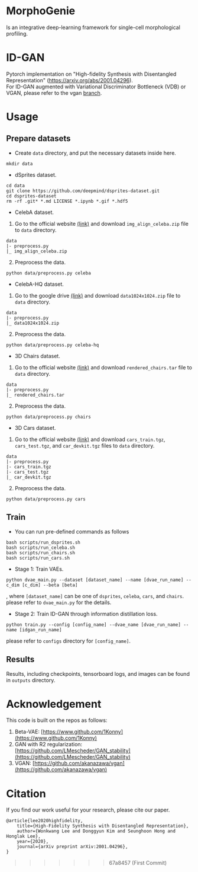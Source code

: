 
# MorphoGenie
Is an integrative deep-learning framework for single-cell morphological profiling.


# ID-GAN
Pytorch implementation on "High-fidelity Synthesis with Disentangled Representation" (https://arxiv.org/abs/2001.04296). <br>
For ID-GAN augmented with Variational Discriminator Bottleneck (VDB) or VGAN, please refer to the vgan [branch](https://github.com/1Konny/idgan/tree/vgan).

# Usage

## Prepare datasets 
- Create `data` directory, and put the necessary datasets inside here.
```
mkdir data
```

- dSprites dataset.
```
cd data
git clone https://github.com/deepmind/dsprites-dataset.git
cd dsprites-dataset
rm -rf .git* *.md LICENSE *.ipynb *.gif *.hdf5
```

- CelebA dataset.
1. Go to the official website [(link)](http://mmlab.ie.cuhk.edu.hk/projects/CelebA.html) and download `img_align_celeba.zip` file to `data` directory.
```
data
|- preprocess.py
|_ img_align_celeba.zip
```
2. Preprocess the data.
```
python data/preprocess.py celeba
```

- CelebA-HQ dataset.
1. Go to the google drive [(link)](https://drive.google.com/drive/folders/11Vz0fqHS2rXDb5pprgTjpD7S2BAJhi1P) and download `data1024x1024.zip` file to `data` directory.
```
data
|- preprocess.py
|_ data1024x1024.zip
```
2. Preprocess the data.
```
python data/preprocess.py celeba-hq
```

- 3D Chairs dataset.
1. Go to the official website [(link)](https://www.di.ens.fr/willow/research/seeing3Dchairs/) and download `rendered_chairs.tar` file to `data` directory.
```
data
|- preprocess.py
|_ rendered_chairs.tar
```
2. Preprocess the data.
```
python data/preprocess.py chairs 
```

- 3D Cars dataset.
1. Go to the official website [(link)](http://ai.stanford.edu/~jkrause/cars/car_dataset.html) and download `cars_train.tgz`, `cars_test.tgz`, and `car_devkit.tgz` files to `data` directory.
```
data
|- preprocess.py
|- cars_train.tgz 
|- cars_test.tgz 
|_ car_devkit.tgz 
```
2. Preprocess the data.
```
python data/preprocess.py cars 
```

## Train 
- You can run pre-defined commands as follows
```
bash scripts/run_dsprites.sh
bash scripts/run_celeba.sh
bash scripts/run_chairs.sh
bash scripts/run_cars.sh
```

- Stage 1: Train VAEs.
```
python dvae_main.py --dataset [dataset_name] --name [dvae_run_name] --c_dim [c_dim] --beta [beta]
```
, where `[dataset_name]` can be one of `dsprites`, `celeba`, `cars`, and `chairs`.
please refer to `dvae_main.py` for the details.

- Stage 2: Train ID-GAN through information distillation loss.
```
python train.py --config [config_name] --dvae_name [dvae_run_name] --name [idgan_run_name]
```
please refer to `configs` directory for `[config_name]`.

## Results
Results, including checkpoints, tensorboard logs, and images can be found in `outputs` directory.

# Acknowledgement
This code is built on the repos as follows:
1. Beta-VAE: [https://www.github.com/1Konny](https://www.github.com/1Konny)
2. GAN with R2 regularization: [https://github.com/LMescheder/GAN_stability](https://github.com/LMescheder/GAN_stability)
3. VGAN: [https://github.com/akanazawa/vgan](https://github.com/akanazawa/vgan) 

# Citation
If you find our work useful for your research, please cite our paper.
```
@article{lee2020highfidelity, 
    title={High-Fidelity Synthesis with Disentangled Representation}, 
    author={Wonkwang Lee and Donggyun Kim and Seunghoon Hong and Honglak Lee}, 
    year={2020}, 
    journal={arXiv preprint arXiv:2001.04296}, 
}
```
>>>>>>> 67a8457 (First Commit)
